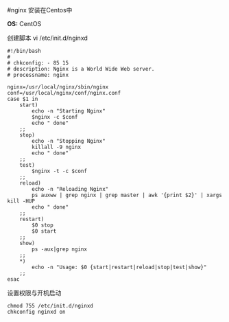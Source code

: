 #nginx 安装在Centos中

**OS:** CentOS

创建脚本 vi /etc/init.d/nginxd
    
    #!/bin/bash
    #
    # chkconfig: - 85 15
    # description: Nginx is a World Wide Web server.
    # processname: nginx

    nginx=/usr/local/nginx/sbin/nginx
    conf=/usr/local/nginx/conf/nginx.conf
    case $1 in
        start)
            echo -n "Starting Nginx"
            $nginx -c $conf
            echo " done"
        ;;
        stop)
            echo -n "Stopping Nginx"
            killall -9 nginx
            echo " done"
        ;;
        test)
            $nginx -t -c $conf
        ;;
        reload)
            echo -n "Reloading Nginx"
            ps auxww | grep nginx | grep master | awk '{print $2}' | xargs kill -HUP
            echo " done"
        ;;
        restart)
            $0 stop
            $0 start
        ;;
        show)
            ps -aux|grep nginx
        ;;
        *)
            echo -n "Usage: $0 {start|restart|reload|stop|test|show}"
        ;;
    esac

设置权限与开机启动

    chmod 755 /etc/init.d/nginxd
    chkconfig nginxd on

